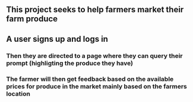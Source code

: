 
## This project seeks to help farmers market their farm produce 
## A user signs up and logs in 
### Then they are directed to a page where they can query their prompt (highligting the produce they have)

### The farmer will then get feedback based on the available prices for produce in the market mainly based on the farmers location